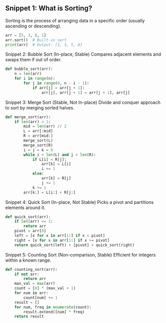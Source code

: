 ## Snippet 1: What is Sorting?

Sorting is the process of arranging data in a specific order (usually ascending or descending).

```python
arr = [5, 3, 8, 1]
arr.sort()  # Built-in sort
print(arr)  # Output: [1, 3, 5, 8]
```
Snippet 2: Bubble Sort (In-place, Stable)
Compares adjacent elements and swaps them if out of order.
```python
def bubble_sort(arr):
    n = len(arr)
    for i in range(n):
        for j in range(0, n - i - 1):
            if arr[j] > arr[j + 1]:
                arr[j], arr[j + 1] = arr[j + 1], arr[j]
```
Snippet 3: Merge Sort (Stable, Not In-place)
Divide and conquer approach to sort by merging sorted halves.
```python
def merge_sort(arr):
    if len(arr) > 1:
        mid = len(arr) // 2
        L = arr[:mid]
        R = arr[mid:]
        merge_sort(L)
        merge_sort(R)
        i = j = k = 0
        while i < len(L) and j < len(R):
            if L[i] < R[j]:
                arr[k] = L[i]
                i += 1
            else:
                arr[k] = R[j]
                j += 1
            k += 1
        arr[k:] = L[i:] + R[j:]
```

Snippet 4: Quick Sort (In-place, Not Stable)
Picks a pivot and partitions elements around it.
```python
def quick_sort(arr):
    if len(arr) <= 1:
        return arr
    pivot = arr[0]
    left = [x for x in arr[1:] if x < pivot]
    right = [x for x in arr[1:] if x >= pivot]
    return quick_sort(left) + [pivot] + quick_sort(right)
```
Snippet 5: Counting Sort (Non-comparison, Stable)
Efficient for integers within a known range.
```python
def counting_sort(arr):
    if not arr:
        return arr
    max_val = max(arr)
    count = [0] * (max_val + 1)
    for num in arr:
        count[num] += 1
    result = []
    for num, freq in enumerate(count):
        result.extend([num] * freq)
    return result
```
